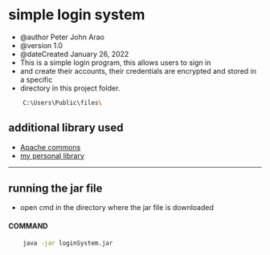 # simple login system

* @author Peter John Arao
* @version 1.0
* @dateCreated January 26, 2022
* This is a simple login program, this allows users to sign in
* and create their accounts, their credentials are encrypted and stored in a specific 
* directory in this project folder. 
```BASH
    C:\Users\Public\files\
```

## additional library used
* [Apache commons](https://commons.apache.org/proper/commons-io/ "Apache commons")
* [my personal library](https://github.com/pitzzahh/lib/tree/main/src/jar "My personal library")
---
## running the jar file
* open cmd in the directory where the jar file is downloaded
#### COMMAND
```BASH
    java -jar loginSystem.jar
```
